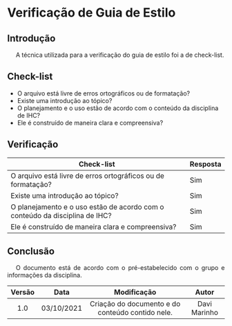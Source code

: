 # Verificação de Guia de Estilo

## Introdução
<p style="text-indent: 20px; text-align: justify">
A técnica utilizada para a verificação do guia de estilo foi a de check-list.
</p>

## Check-list 
* O arquivo está livre de erros ortográficos ou de formatação?
* Existe uma introdução ao tópico?
* O planejamento e o uso estão de acordo com o conteúdo da disciplina de IHC?
* Ele é construído de maneira clara e compreensiva?

## Verificação

| Check-list                                                                  | Resposta |
|---|---|
| O arquivo está livre de erros ortográficos ou de formatação?               | Sim |
| Existe uma introdução ao tópico?                                            | Sim |
| O planejamento e o uso estão de acordo com o conteúdo da disciplina de IHC? | Sim |
| Ele é construído de maneira clara e compreensiva?                           | Sim |


## Conclusão
<p style="text-indent: 20px; text-align: justify">
O documento está de acordo com o pré-estabelecido com o grupo e informações da disciplina.
</p>

| Versão | Data| Modificação|Autor|
| :--: | :--: | :--: | :--:|
| 1.0 | 03/10/2021 | Criação do documento e do conteúdo contido nele. | Davi Marinho |